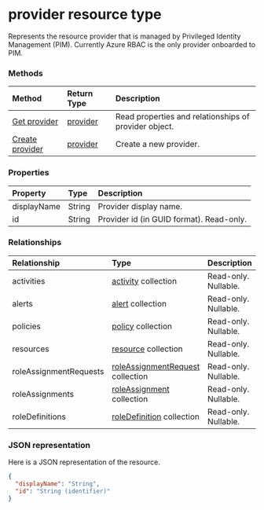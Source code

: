 # provider resource type

Represents the resource provider that is managed by Privileged Identity Management (PIM). Currently Azure RBAC is the only provider onboarded to PIM. 


### Methods

| Method		   | Return Type	|Description|
|:---------------|:--------|:----------|
|[Get provider](../api/provider_get.md) | [provider](provider.md) |Read properties and relationships of provider object.|
|[Create provider](../api/provider_update.md) | [provider](provider.md)	|Create a new provider. |

### Properties
| Property	   | Type	|Description|
|:---------------|:--------|:----------|
|displayName|String|Provider display name.|
|id|String| Provider id (in GUID format). Read-only.|


### Relationships
| Relationship | Type	|Description|
|:---------------|:--------|:----------|
|activities|[activity](activity.md) collection|  Read-only. Nullable.|
|alerts|[alert](alert.md) collection| Read-only. Nullable.|
|policies|[policy](policy.md) collection|Read-only. Nullable.|
|resources|[resource](resource.md) collection| Read-only. Nullable.|
|roleAssignmentRequests|[roleAssignmentRequest](roleassignmentrequest.md) collection| Read-only. Nullable.|
|roleAssignments|[roleAssignment](roleassignment.md) collection| Read-only. Nullable.|
|roleDefinitions|[roleDefinition](roledefinition.md) collection| Read-only. Nullable.|

### JSON representation

Here is a JSON representation of the resource.

<!-- {
  "blockType": "resource",
  "optionalProperties": [

  ],
  "@odata.type": "microsoft.graph.provider"
}-->

```json
{
  "displayName": "String",
  "id": "String (identifier)"
}

```

<!-- uuid: 8fcb5dbc-d5aa-4681-8e31-b001d5168d79
2015-10-25 14:57:30 UTC -->
<!-- {
  "type": "#page.annotation",
  "description": "provider resource",
  "keywords": "",
  "section": "documentation",
  "tocPath": ""
}-->